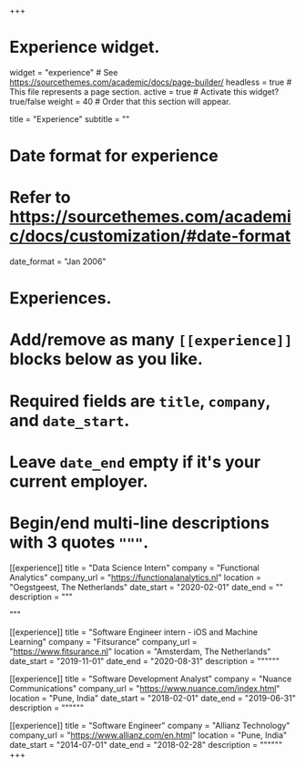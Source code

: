 +++
# Experience widget.
widget = "experience"  # See https://sourcethemes.com/academic/docs/page-builder/
headless = true  # This file represents a page section.
active = true  # Activate this widget? true/false
weight = 40  # Order that this section will appear.

title = "Experience"
subtitle = ""

# Date format for experience
#   Refer to https://sourcethemes.com/academic/docs/customization/#date-format
date_format = "Jan 2006"

# Experiences.
#   Add/remove as many `[[experience]]` blocks below as you like.
#   Required fields are `title`, `company`, and `date_start`.
#   Leave `date_end` empty if it's your current employer.
#   Begin/end multi-line descriptions with 3 quotes `"""`.
[[experience]]
  title = "Data Science Intern"
  company = "Functional Analytics"
  company_url = "https://functionalanalytics.nl"
  location = "Oegstgeest, The Netherlands"
  date_start = "2020-02-01"
  date_end = ""
  description = """
  <!-- Responsibilities include:

  * Analysing
  * Modelling
  * Deploying -->
  """

[[experience]]
  title = "Software Engineer intern - iOS and Machine Learning"
  company = "Fitsurance"
  company_url = "https://www.fitsurance.nl"
  location = "Amsterdam, The Netherlands"
  date_start = "2019-11-01"
  date_end = "2020-08-31"
  description = """"""

[[experience]]
  title = "Software Development Analyst"
  company = "Nuance Communications"
  company_url = "https://www.nuance.com/index.html"
  location = "Pune, India"
  date_start = "2018-02-01"
  date_end = "2019-06-31"
  description = """"""

[[experience]]
  title = "Software Engineer"
  company = "Allianz Technology"
  company_url = "https://www.allianz.com/en.html"
  location = "Pune, India"
  date_start = "2014-07-01"
  date_end = "2018-02-28"
  description = """"""  
+++
